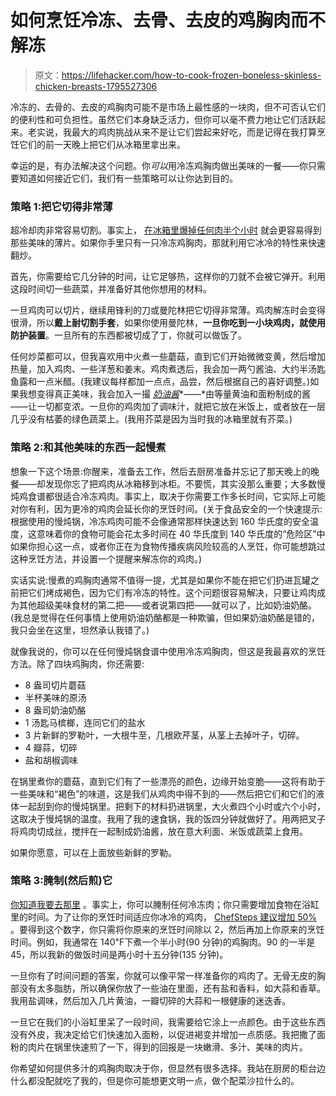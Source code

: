# 如何烹饪冷冻、去骨、去皮的鸡胸肉而不解冻

> 原文：<https://lifehacker.com/how-to-cook-frozen-boneless-skinless-chicken-breasts-1795527306>

冷冻的、去骨的、去皮的鸡胸肉可能不是市场上最性感的一块肉，但不可否认它们的便利性和可负担性。虽然它们本身缺乏活力，但你可以毫不费力地让它们活跃起来。老实说，我最大的鸡肉挑战从来不是让它们尝起来好吃，而是记得在我打算烹饪它们的前一天晚上把它们从冰箱里拿出来。



幸运的是，有办法解决这个问题。你*可以*用冷冻鸡胸肉做出美味的一餐——你只需要知道如何接近它们，我们有一些策略可以让你达到目的。

### 策略 1:把它切得非常薄

超冷却肉非常容易切割。事实上， [在冰箱里爆掉任何肉半个小时](http://lifehacker.com/give-meats-a-quick-freeze-for-easier-slicing-512700996#_ga=2.181797412.2024194323.1495729389-949419976.1446553382) 就会更容易得到那些美味的薄片。如果你手里只有一只冷冻鸡胸肉，那就利用它冰冷的特性来快速翻炒。

首先，你需要给它几分钟的时间，让它足够热，这样你的刀就不会被它弹开。利用这段时间切一些蔬菜，并准备好其他你想用的材料。

一旦鸡肉可以切片，继续用锋利的刀或曼陀林把它切得非常薄。鸡肉解冻时会变得很滑，所以**戴上耐切割手套**，如果你使用曼陀林，**一旦你吃到一小块鸡肉，就使用防护装置**。一旦所有的东西都被切成了丁，你就可以做饭了。

任何炒菜都可以，但我喜欢用中火煮一些蘑菇，直到它们开始微微变黄，然后增加热量，加入鸡肉、一些洋葱和姜末。鸡肉煮透后，我会加一两勺酱油、大约半汤匙鱼露和一点米醋。(我建议每样都加一点点，品尝，然后根据自己的喜好调整。)如果我想变得真正美味，我会加入一撮 [*奶油酱*](http://skillet.lifehacker.com/how-to-make-a-freaking-pan-sauce-1795277933)*——*由等量黄油和面粉制成的酱——让一切都变浓。一旦你的鸡肉加了调味汁，就把它放在米饭上，或者放在一层几乎没有枯萎的绿色蔬菜上。(我用芥菜是因为当时我的冰箱里就有芥菜。)

### 策略 2:和其他美味的东西一起慢煮

想象一下这个场景:你醒来，准备去工作，然后去厨房准备并忘记了那天晚上的晚餐——却发现你忘了把鸡肉从冰箱移到冰柜。不要慌，其实没那么重要；大多数慢炖鸡食谱都很适合冷冻鸡肉。事实上，取决于你需要工作多长时间，它实际上可能对你有利，因为更冷的鸡肉会延长你的烹饪时间。(关于食品安全的一个快速提示:根据使用的慢炖锅，冷冻鸡肉可能不会像通常那样快速达到 160 华氏度的安全温度，这意味着你的食物可能会花太多时间在 40 华氏度到 140 华氏度的“危险区”中如果你担心这一点，或者你正在为食物传播疾病风险较高的人烹饪，你可能想跳过这种烹饪方法，并设置一个提醒来解冻你的鸡肉。)

实话实说:慢煮的鸡胸肉通常不值得一提，尤其是如果你不能在把它们扔进瓦罐之前把它们烤成褐色，因为它们有冷冻的特性。这个问题很容易解决，只要让鸡肉成为其他超级美味食材的第二把——或者说第四把——就可以了，比如奶油奶酪。(我总是觉得在任何事情上使用奶油奶酪都是一种欺骗，但如果奶油奶酪是错的，我只会坐在这里，坦然承认我错了。)

就像我说的，你可以在任何慢炖锅食谱中使用冷冻鸡胸肉，但这是我最喜欢的烹饪方法。除了四块鸡胸肉，你还需要:

*   8 盎司切片蘑菇
*   半杯美味的原汤
*   8 盎司奶油奶酪
*   1 汤匙马槟榔，连同它们的盐水
*   3 片新鲜的罗勒叶，一大根牛至，几根欧芹茎，从茎上去掉叶子，切碎。
*   4 瓣蒜，切碎
*   盐和胡椒调味

在锅里煮你的蘑菇，直到它们有了一些漂亮的颜色，边缘开始变脆——这将有助于一些美味和“褐色”的味道，这是我们从鸡肉中得不到的——然后把它们和它们的液体一起刮到你的慢炖锅里。把剩下的材料扔进锅里，大火煮四个小时或六个小时，这取决于慢炖锅的温度。我用了我的速食锅，我的饭四分钟就做好了。用两把叉子将鸡肉切成丝，搅拌在一起制成奶油酱，放在意大利面、米饭或蔬菜上食用。

如果你愿意，可以在上面放些新鲜的罗勒。

### 策略 3:腌制(然后煎)它

[你知道我要去那里](http://lifehacker.com/tag/will-it-sous-vide) 。事实上，你可以腌制任何冷冻肉；你只需要增加食物在浴缸里的时间。为了让你的烹饪时间适应你冰冷的鸡肉， [ChefSteps 建议增加 50%](https://www.chefsteps.com/activities/you-can-cook-frozen-food-sous-vide-without-defrosting-here-s-how) 。要得到这个数字，你只需将你原来的烹饪时间除以 2，然后再加上你原来的烹饪时间。例如，我通常在 140℉下煮一个半小时(90 分钟)的鸡胸肉。90 的一半是 45，所以我新的做饭时间是两小时十五分钟(135 分钟)。

一旦你有了时间问题的答案，你就可以像平常一样准备你的鸡肉了。无骨无皮的胸部没有太多脂肪，所以确保你放了一些油在里面，还有盐和香料，如大蒜和香草。我用盐调味，然后加入几片黄油，一瓣切碎的大蒜和一根健康的迷迭香。

一旦它在我们的小浴缸里呆了一段时间，我需要给它涂上一点颜色。由于这些东西没有外皮，我决定给它们快速加入面粉，以促进褐变并增加一点质感。我把撒了面粉的肉片在锅里快速煎了一下，得到的回报是一块嫩滑、多汁、美味的肉片。

你希望如何提供多汁的鸡胸肉取决于你，但显然有很多选择。我站在厨房的柜台边什么都没配就吃了我的，但是你可能想更文明一点，做个配菜沙拉什么的。
